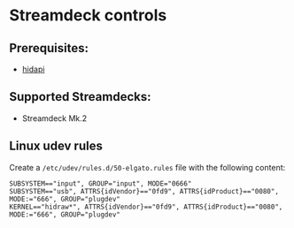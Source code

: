 # Streamdeck controls

## Prerequisites:

- [hidapi](https://github.com/libusb/hidapi)

## Supported Streamdecks:

- Streamdeck Mk.2

## Linux udev rules

Create a `/etc/udev/rules.d/50-elgato.rules` file with the following content:

```
SUBSYSTEM=="input", GROUP="input", MODE="0666"
SUBSYSTEM=="usb", ATTRS{idVendor}=="0fd9", ATTRS{idProduct}=="0080", MODE:="666", GROUP="plugdev"
KERNEL=="hidraw*", ATTRS{idVendor}=="0fd9", ATTRS{idProduct}=="0080", MODE:="666", GROUP="plugdev"
```